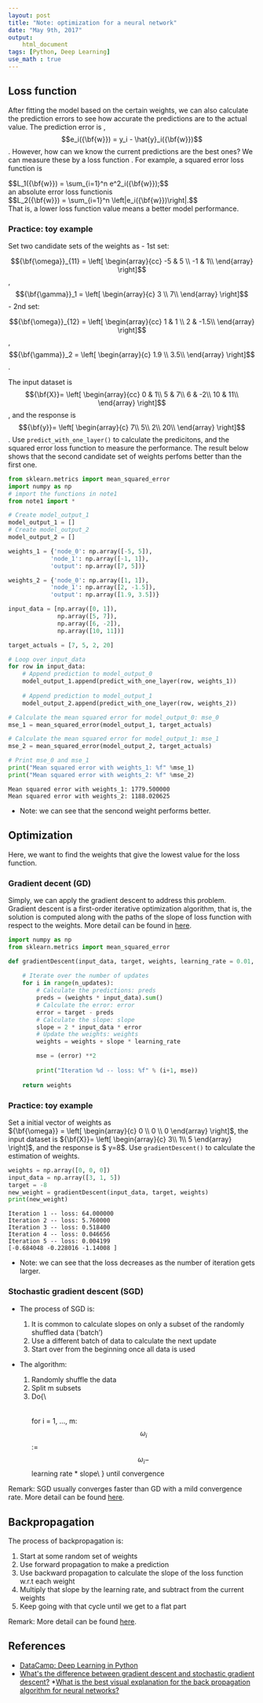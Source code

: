 ```yaml
---
layout: post
title: "Note: optimization for a neural network"
date: "May 9th, 2017"
output:
    html_document
tags: [Python, Deep Learning]
use_math : true
---
```


## Loss function
After fitting the model based on the certain weights, we can also calculate the prediction errors to see how accurate the predictions are to the actual value. The prediction error is , $$e_i({\bf{w}}) = y_i - \hat{y}_i({\bf{w}})$$. However, how can we know the current predictions are the best ones? We can measure these by a loss function . For example, a squared error loss function is 
<div>
$$L_1({\bf{w}}) = \sum_{i=1}^n e^2_i({\bf{w}});$$
</div>
an absolute error loss functionis 
<div>
$$L_2({\bf{w}}) = \sum_{i=1}^n \left|e_i({\bf{w}})\right|.$$
</div>
That is, a lower loss function value means a better model performance.

### Practice: toy example

Set two candidate sets of the weights as 
    - 1st set: 
    
$${\bf{\omega}}_{11} = \left[ \begin{array}{cc}
-5 & 5 \\
-1 & 1\\
\end{array} \right]$$, $${\bf{\gamma}}_1 = \left[ \begin{array}{c}
3  \\
7\\
\end{array} \right]$$
     - 2nd set: 
    
$${\bf{\omega}}_{12} = \left[ \begin{array}{cc}
1 & 1 \\
2 & -1.5\\
\end{array} \right]$$, $${\bf{\gamma}}_2 = \left[ \begin{array}{c}
1.9  \\
3.5\\
\end{array} \right]$$.


The input dataset is $${\bf{X}}= \left[ \begin{array}{cc}
0 & 1\\
5 & 7\\
6 & -2\\
10 & 11\\
\end{array} \right]$$, and the response is  $${\bf{y}}= \left[ \begin{array}{c}
7\\
5\\
2\\
20\\
\end{array} \right]$$. Use `predict_with_one_layer()` to calculate the predicitons, and the squared error loss function to measure the performance. The result below shows that the second candidate set of weights perfoms better than the first one.


```python
from sklearn.metrics import mean_squared_error
import numpy as np
# import the functions in note1
from note1 import *

# Create model_output_1 
model_output_1 = []
# Create model_output_2
model_output_2 = []

weights_1 = {'node_0': np.array([-5, 5]),
            'node_1': np.array([-1, 1]),
            'output': np.array([7, 5])}

weights_2 = {'node_0': np.array([1, 1]),
            'node_1': np.array([2, -1.5]),
            'output': np.array([1.9, 3.5])}

input_data = [np.array([0, 1]),
              np.array([5, 7]),
              np.array([6, -2]),
              np.array([10, 11])]

target_actuals = [7, 5, 2, 20]

# Loop over input_data
for row in input_data:
    # Append prediction to model_output_0
    model_output_1.append(predict_with_one_layer(row, weights_1))
    
    # Append prediction to model_output_1
    model_output_2.append(predict_with_one_layer(row, weights_2))

# Calculate the mean squared error for model_output_0: mse_0
mse_1 = mean_squared_error(model_output_1, target_actuals)

# Calculate the mean squared error for model_output_1: mse_1
mse_2 = mean_squared_error(model_output_2, target_actuals)

# Print mse_0 and mse_1
print("Mean squared error with weights_1: %f" %mse_1)
print("Mean squared error with weights_2: %f" %mse_2)
```

    Mean squared error with weights_1: 1779.500000
    Mean squared error with weights_2: 1188.020625


- Note: we can see that the sencond weight performs better.

## Optimization
Here, we want to find the weights that give the lowest value for the loss function.

### Gradient decent (GD)
Simply, we can apply the gradient descent to address this problem. Gradient descent is a first-order iterative optimization algorithm, that is, the solution is computed along with the paths of the slope of loss function with respect to the weights. More detail can be found in [here](https://en.wikipedia.org/wiki/Gradient_descent). 


```python
import numpy as np
from sklearn.metrics import mean_squared_error

def gradientDescent(input_data, target, weights, learning_rate = 0.01, n_updates = 5):
    
    # Iterate over the number of updates
    for i in range(n_updates):
        # Calculate the predictions: preds
        preds = (weights * input_data).sum()
        # Calculate the error: error
        error = target - preds
        # Calculate the slope: slope
        slope = 2 * input_data * error
        # Update the weights: weights
        weights = weights + slope * learning_rate

        mse = (error) **2
          
        print("Iteration %d -- loss: %f" % (i+1, mse))
     
    return weights
```

### Practice: toy example

Set a initial vector of weights as   
${\bf{\omega}} = \left[ \begin{array}{c}
0 \\
0 \\
0
\end{array} \right]$, the input dataset is ${\bf{X}}= \left[ \begin{array}{c}
3\\
1\\
5
\end{array} \right]$, and the response is  $ y=8$. Use `gradientDescent()` to calculate the estimation of weights.


```python
weights = np.array([0, 0, 0])     
input_data = np.array([3, 1, 5])
target = -8
new_weight = gradientDescent(input_data, target, weights)
print(new_weight)
```

    Iteration 1 -- loss: 64.000000
    Iteration 2 -- loss: 5.760000
    Iteration 3 -- loss: 0.518400
    Iteration 4 -- loss: 0.046656
    Iteration 5 -- loss: 0.004199
    [-0.684048 -0.228016 -1.14008 ]


- Note: we can see that the loss decreases as the number of iteration gets larger.

### Stochastic gradient descent (SGD)
- The process of SGD is:
     1. It is common to calculate slopes on only a subset of the randomly shuffled data (‘batch’)
     2. Use a different batch of data to calculate the next update
     3. Start over from the beginning once all data is used

- The algorithm:
     1. Randomly shuffle the data
     2. Split m subsets
     3. Do{\\
          $$\quad$$ for i = 1, ..., m:
                 $$\omega_i$$ := $$\omega_i -$$ learning rate * slope\\
        } until convergence

Remark: SGD usually converges faster than GD with a mild convergence rate. More detail can be found [here](http://cs229.stanford.edu/notes/cs229-notes1.pdf).  


## Backpropagation

The process of backpropagation is:
1. Start at some random set of weights
2. Use forward propagation to make a prediction
3. Use backward propagation to calculate the slope of the loss function w.r.t each weight
4. Multiply that slope by the learning rate, and subtract from the current weights
5. Keep going with that cycle until we get to a flat part

Remark: More detail can be found [here](https://page.mi.fu-berlin.de/rojas/neural/chapter/K7.pdf).  

## References

* [DataCamp: Deep Learning in Python](https://www.datacamp.com/courses/deep-learning-in-python)
* [What's the difference between gradient descent and stochastic gradient descent?](https://www.quora.com/Whats-the-difference-between-gradient-descent-and-stochastic-gradient-descent/answer/Sebastian-Raschka-1)
*[What is the best visual explanation for the back propagation algorithm for neural networks?](https://www.quora.com/What-is-the-best-visual-explanation-for-the-back-propagation-algorithm-for-neural-networks/answer/Sebastian-Raschka-1)
